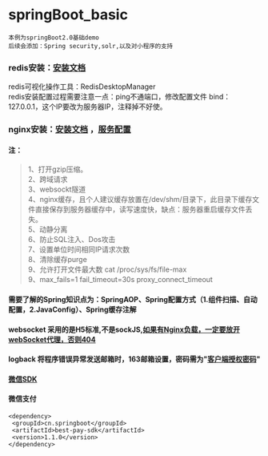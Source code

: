 # springBoot_basic
`本例为springBoot2.0基础demo`</br>
`后续会添加：Spring security,solr,以及对小程序的支持`

### redis安装：[安装文档](http://blog.csdn.net/unix21/article/details/9526295 "安装文档")
redis可视化操作工具：RedisDesktopManager<br/>
redis安装配置过程需要注意一点：ping不通端口，修改配置文件 bind：127.0.0.1，这个IP要改为服务器IP，注释掉不好使。

### nginx安装：[安装文档](https://www.jianshu.com/p/d5114a2a2052 "安装文档") ，[服务配置](https://www.cnblogs.com/riverdubu/p/6426852.html) 
#### 注：
>1、打开gzip压缩。</br>
>2、跨域请求</br>
>3、websockt隧道</br>
>4、nginx缓存，且个人建议缓存放置在/dev/shm/目录下，此目录下缓存文件直接保存到服务器缓存中，读写速度快，缺点：服务器重启缓存文件丢失。</br>
>5、动静分离</br>
>6、防止SQL注入、Dos攻击</br>
>7、设置单位时间相同IP请求次数</br>
>8、清除缓存purge</br>
>9、允许打开文件最大数 cat /proc/sys/fs/file-max</br>
>9、max_fails=1 fail_timeout=30s proxy_connect_timeout

#### 需要了解的Spring知识点为：SpringAOP、Spring配置方式（1.组件扫描、自动配置，2.JavaConfig）、Spring缓存注解
#### websocket 采用的是H5标准,不是sockJS,[如果有Nginx负载，一定要放开webSocket代理，否则404](https://www.baidu.com/s?ie=utf-8&f=8&rsv_bp=0&rsv_idx=1&tn=baidu&wd=nginx%E6%89%93%E5%BC%80websocket&rsv_pq=cac71fcc000309b7&rsv_t=f8f1hYREEHDvkRnxmeLyaJ1j%2Fi6I1EA4ekn%2FpLw0jt%2BIrxRKynAKTADRwpo&rqlang=cn&rsv_enter=1&rsv_sug3=21&rsv_sug1=21&rsv_sug7=100&rsv_sug2=0&inputT=9527&rsv_sug4=10238)
#### logback 将程序错误异常发送邮箱时，163邮箱设置，密码需为"[客户端授权密码](http://mail.163.com)"
#### [微信SDK](https://github.com/Wechat-Group/weixin-java-tools/blob/master/readme.md)
#### 微信支付</br>
```<dependency> ```</br>
```  <groupId>cn.springboot</groupId> ```</br>
```  <artifactId>best-pay-sdk</artifactId> ```</br>
```  <version>1.1.0</version> ```</br>
``` </dependency> ```
